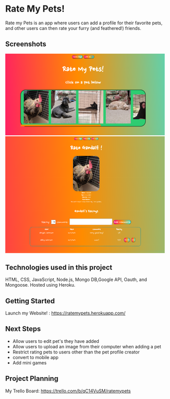 # Rate My Pets!

Rate my Pets is an app where users can add a profile for their favorite pets, and other users can then rate your furry (and feathered!) friends.




## Screenshots
![Screenshot of home page](https://github.com/UrsisTech/Project-2-RateMyPets/blob/main/public/images/Screenshot1.png)
![Screenshot of Galdalf's pet Profile](https://github.com/UrsisTech/Project-2-RateMyPets/blob/main/public/images/Screenshot2.png)

## Technologies used in this project
HTML, CSS, JavaScript, Node.js, Mongo DB,Google API, Oauth, and Mongoose. Hosted using Heroku.

## Getting Started

Launch my Website! : https://ratemypets.herokuapp.com/

## Next Steps
  * Allow users to edit pet's they have added
  * Allow users to upload an image from their computer when adding a pet
  * Restrict rating pets to users other than the pet profile creator
  * convert to mobile app
  * Add mini games
  
## Project Planning
My Trello Board: https://trello.com/b/qC14VuSM/ratemypets








